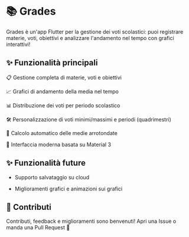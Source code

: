 # 📚 Grades
Grades è un'app Flutter per la gestione dei voti scolastici: puoi registrare materie, voti, obiettivi e analizzare l'andamento nel tempo con grafici interattivi!

## ✨ Funzionalità principali
📋 Gestione completa di materie, voti e obiettivi

📈 Grafici di andamento della media nel tempo

📊 Distribuzione dei voti per periodo scolastico

🛠️ Personalizzazione di voti minimi/massimi e periodi (quadrimestri)

🧠 Calcolo automatico delle medie arrotondate

🎨 Interfaccia moderna basata su Material 3

## ✨ Funzionalità future

- Supporto salvataggio su cloud

- Miglioramenti grafici e animazioni sui grafici

## 🙌 Contributi
Contributi, feedback e miglioramenti sono benvenuti!
Apri una Issue o manda una Pull Request 🚀
